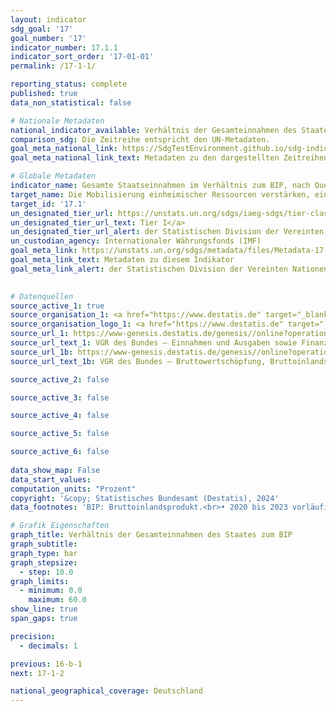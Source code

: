 ```yaml
---
layout: indicator    
sdg_goal: '17'    
goal_number: '17'    
indicator_number: 17.1.1    
indicator_sort_order: '17-01-01'    
permalink: /17-1-1/    

reporting_status: complete    
published: true    
data_non_statistical: false    

# Nationale Metadaten    
national_indicator_available: Verhältnis der Gesamteinnahmen des Staates zum BIP    
comparison_sdg: Die Zeitreihe entspricht den UN-Metadaten.    
goal_meta_national_link: https://SdgTestEnvironment.github.io/sdg-indicators/public/Meta/17.1.1.pdf
goal_meta_national_link_text: Metadaten zu den dargestellten Zeitreihen    

# Globale Metadaten    
indicator_name: Gesamte Staatseinnahmen im Verhältnis zum BIP, nach Quelle    
target_name: Die Mobilisierung einheimischer Ressourcen verstärken, einschließlich durch internationale Unterstützung für die Entwicklungsländer, um die nationalen Kapazitäten zur Erhebung von Steuern und anderen Abgaben zu verbessern    
target_id: '17.1'    
un_designated_tier_url: https://unstats.un.org/sdgs/iaeg-sdgs/tier-classification/'    
un_designated_tier_url_text: Tier I</a>    
un_designated_tier_url_alert: der Statistischen Division der Vereinten Nationen    
un_custodian_agency: Internationaler Währungsfonds (IMF)    
goal_meta_link: https://unstats.un.org/sdgs/metadata/files/Metadata-17-01-01.pdf    
goal_meta_link_text: Metadaten zu diesem Indikator    
goal_meta_link_alert: der Statistischen Division der Vereinten Nationen    
    

# Datenquellen
source_active_1: true
source_organisation_1: <a href="https://www.destatis.de" target="_blank"> Statistisches Bundesamt (Destatis) </a>
source_organisation_logo_1: <a href="https://www.destatis.de" target="_blank"><img src="https://sdg-indikatoren.de/public/OrgImgDe/destatis.png" alt="Logo destatis" style="height:60px; width:148px"/></a>
source_url_1: https://www-genesis.destatis.de/genesis//online?operation=table&code=81000-0031&bypass=true&language=de
source_url_text_1: VGR des Bundes – Einnahmen und Ausgaben sowie Finanzierungssaldo des Staates – GENESIS online 81000-0031
source_url_1b: https://www-genesis.destatis.de/genesis//online?operation=table&code=81000-0001&bypass=true&language=de
source_url_text_1b: VGR des Bundes – Bruttowertschöpfung, Bruttoinlandsprodukt (nominal/preisbereinigt) – GENESIS online 81000-0001

source_active_2: false

source_active_3: false

source_active_4: false

source_active_5: false

source_active_6: false
    
data_show_map: False    
data_start_values:     
computation_units: "Prozent"    
copyright: '&copy; Statistisches Bundesamt (Destatis), 2024'    
data_footnotes: 'BIP: Bruttoinlandsprodukt.<br>• 2020 bis 2023 vorläufige Daten.'    

# Grafik Eigenschaften    
graph_title: Verhältnis der Gesamteinnahmen des Staates zum BIP
graph_subtitle:     
graph_type: bar
graph_stepsize: 
  - step: 10.0    
graph_limits:
  - minimum: 0.0
    maximum: 60.0
show_line: true
span_gaps: true

precision:
  - decimals: 1    

previous: 16-b-1    
next: 17-1-2    

national_geographical_coverage: Deutschland    
---
```


<span></span>